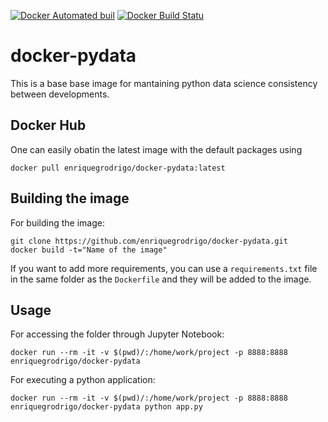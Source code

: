 [![Docker Automated buil](https://img.shields.io/docker/automated/enriquegrodrigo/docker-pydata.svg)](https://hub.docker.com/r/enriquegrodrigo/docker-pydata/)
[![Docker Build Statu](https://img.shields.io/docker/build/enriquegrodrigo/docker-pydata.svg)](https://hub.docker.com/r/enriquegrodrigo/docker-pydata/)
# docker-pydata

This is a base base image for mantaining python data science consistency between 
developments. 

## Docker Hub

One can easily obatin the latest image with the default packages using
```
docker pull enriquegrodrigo/docker-pydata:latest
```

## Building the image 

For building the image:

```
git clone https://github.com/enriquegrodrigo/docker-pydata.git
docker build -t="Name of the image"
```

If you want to add more requirements, you can use a `requirements.txt` file in the 
same folder as the `Dockerfile` and they will be added to the image. 

## Usage

For accessing the folder through Jupyter Notebook:

	docker run --rm -it -v $(pwd)/:/home/work/project -p 8888:8888 enriquegrodrigo/docker-pydata

For executing a python application:

	docker run --rm -it -v $(pwd)/:/home/work/project -p 8888:8888 enriquegrodrigo/docker-pydata python app.py



